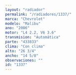 ```yaml
---
layout: "radiador"
permalink: "/radiadores/1337/"
marca: "Chevrolet"
modelo: "Malibu"
ano: "2006"
motor: "L4 2.2, V6 3.6"
transmision: "Automática"
parte: "433833"
clima: "Con clima"
alto: "26 3/4"
ancho: "14 5/8"
observaciones: ""
id: "1337"
---
```


